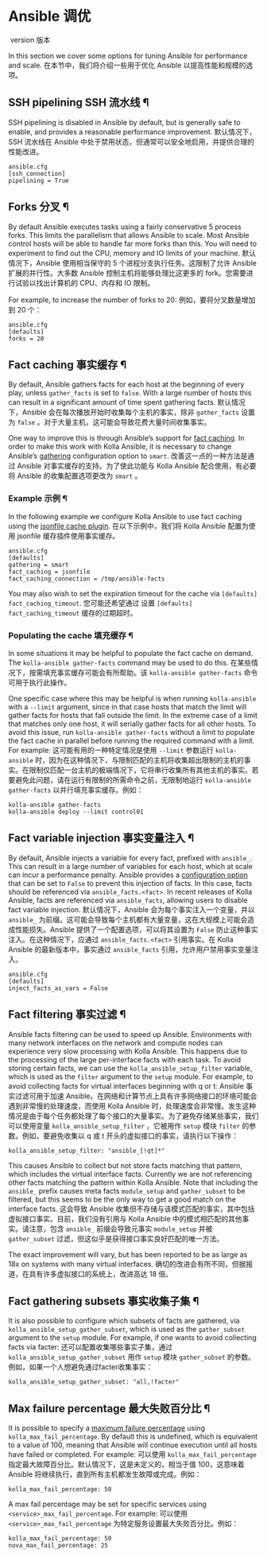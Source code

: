 # Ansible 调优

​        version 版本              



In this section we cover some options for tuning Ansible for performance and scale.
在本节中，我们将介绍一些用于优化 Ansible 以提高性能和规模的选项。

## SSH pipelining SSH 流水线 ¶

SSH pipelining is disabled in Ansible by default, but is generally safe to enable, and provides a reasonable performance improvement.
默认情况下，SSH 流水线在 Ansible 中处于禁用状态，但通常可以安全地启用，并提供合理的性能改进。

```
ansible.cfg
[ssh_connection]
pipelining = True
```

## Forks 分叉 ¶

By default Ansible executes tasks using a fairly conservative 5 process forks. This limits the parallelism that allows Ansible to scale. Most Ansible control hosts will be able to handle far more forks than this. You will need to experiment to find out the CPU, memory and IO limits of your machine.
默认情况下，Ansible 使用相当保守的 5 个进程分支执行任务。这限制了允许 Ansible 扩展的并行性。大多数 Ansible 控制主机将能够处理比这更多的 fork。您需要进行试验以找出计算机的 CPU、内存和 IO 限制。

For example, to increase the number of forks to 20:
例如，要将分叉数量增加到 20 个：

```
ansible.cfg
[defaults]
forks = 20
```

## Fact caching 事实缓存 ¶

By default, Ansible gathers facts for each host at the beginning of every play, unless `gather_facts` is set to `false`. With a large number of hosts this can result in a significant amount of time spent gathering facts.
默认情况下，Ansible 会在每次播放开始时收集每个主机的事实，除非 `gather_facts` 设置为 `false` 。对于大量主机，这可能会导致花费大量时间收集事实。

One way to improve this is through Ansible’s support for [fact caching](https://docs.ansible.com/ansible/latest/user_guide/playbooks_variables.html#caching-facts). In order to make this work with Kolla Ansible, it is necessary to change Ansible’s [gathering](https://docs.ansible.com/ansible/latest/reference_appendices/config.html#default-gathering) configuration option to `smart`.
改善这一点的一种方法是通过 Ansible 对事实缓存的支持。为了使此功能与 Kolla Ansible 配合使用，有必要将 Ansible 的收集配置选项更改为 `smart` 。

### Example 示例 ¶

In the following example we configure Kolla Ansible to use fact caching using the [jsonfile cache plugin](https://docs.ansible.com/ansible/latest/plugins/cache/jsonfile.html).
在以下示例中，我们将 Kolla Ansible 配置为使用 jsonfile 缓存插件使用事实缓存。

```
ansible.cfg
[defaults]
gathering = smart
fact_caching = jsonfile
fact_caching_connection = /tmp/ansible-facts
```

You may also wish to set the expiration timeout for the cache via `[defaults] fact_caching_timeout`.
您可能还希望通过 设置 `[defaults] fact_caching_timeout` 缓存的过期超时。

### Populating the cache 填充缓存 ¶

In some situations it may be helpful to populate the fact cache on demand. The `kolla-ansible gather-facts` command may be used to do this.
在某些情况下，按需填充事实缓存可能会有所帮助。该 `kolla-ansible gather-facts` 命令可用于执行此操作。

One specific case where this may be helpful is when running `kolla-ansible` with a `--limit` argument, since in that case hosts that match the limit will gather facts for hosts that fall outside the limit. In the extreme case of a limit that matches only one host, it will serially gather facts for all other hosts. To avoid this issue, run `kolla-ansible gather-facts` without a limit to populate the fact cache in parallel before running the required command with a limit. For example:
这可能有用的一种特定情况是使用 `--limit` 参数运行 `kolla-ansible` 时，因为在这种情况下，与限制匹配的主机将收集超出限制的主机的事实。在限制仅匹配一台主机的极端情况下，它将串行收集所有其他主机的事实。若要避免此问题，请在运行有限制的所需命令之前，无限制地运行 `kolla-ansible gather-facts` 以并行填充事实缓存。例如：

```
kolla-ansible gather-facts
kolla-ansible deploy --limit control01
```

## Fact variable injection 事实变量注入 ¶

By default, Ansible injects a variable for every fact, prefixed with `ansible_`. This can result in a large number of variables for each host, which at scale can incur a performance penalty. Ansible provides a [configuration option](https://docs.ansible.com/ansible/latest/reference_appendices/config.html#inject-facts-as-vars) that can be set to `False` to prevent this injection of facts. In this case, facts should be referenced via `ansible_facts.<fact>`. In recent releases of Kolla Ansible, facts are referenced via `ansible_facts`, allowing users to disable fact variable injection.
默认情况下，Ansible 会为每个事实注入一个变量，并以 `ansible_` 为前缀。这可能会导致每个主机都有大量变量，这在大规模上可能会造成性能损失。Ansible 提供了一个配置选项，可以将其设置为 `False` 防止这种事实注入。在这种情况下，应通过 `ansible_facts.<fact>` 引用事实。在 Kolla Ansible 的最新版本中，事实通过 `ansible_facts` 引用，允许用户禁用事实变量注入。

```
ansible.cfg
[defaults]
inject_facts_as_vars = False
```

## Fact filtering 事实过滤 ¶

Ansible facts filtering can be used to speed up Ansible.  Environments with many network interfaces on the network and compute nodes can experience very slow processing with Kolla Ansible. This happens due to the processing of the large per-interface facts with each task.  To avoid storing certain facts, we can use the `kolla_ansible_setup_filter` variable, which is used as the `filter` argument to the `setup` module. For example, to avoid collecting facts for virtual interfaces beginning with q or t:
Ansible 事实过滤可用于加速 Ansible。在网络和计算节点上具有许多网络接口的环境可能会遇到非常慢的处理速度，而使用 Kolla Ansible  时，处理速度会非常慢。发生这种情况是由于每个任务都处理了每个接口的大量事实。为了避免存储某些事实，我们可以使用变量 `kolla_ansible_setup_filter` ，它被用作 `setup` 模块 `filter` 的参数。例如，要避免收集以 q 或 t 开头的虚拟接口的事实，请执行以下操作：

```
kolla_ansible_setup_filter: "ansible_[!qt]*"
```

This causes Ansible to collect but not store facts matching that pattern, which includes the virtual interface facts. Currently we are not referencing other facts matching the pattern within Kolla Ansible.  Note that including the `ansible_` prefix causes meta facts `module_setup` and `gather_subset` to be filtered, but this seems to be the only way to get a good match on the interface facts.
这会导致 Ansible 收集但不存储与该模式匹配的事实，其中包括虚拟接口事实。目前，我们没有引用与 Kolla Ansible 中的模式相匹配的其他事实。请注意，包含 `ansible_` 前缀会导致元事实 `module_setup` 并被 `gather_subset` 过滤，但这似乎是获得接口事实良好匹配的唯一方法。

The exact improvement will vary, but has been reported to be as large as 18x on systems with many virtual interfaces.
确切的改进会有所不同，但据报道，在具有许多虚拟接口的系统上，改进高达 18 倍。

## Fact gathering subsets 事实收集子集 ¶

It is also possible to configure which subsets of facts are gathered, via `kolla_ansible_setup_gather_subset`, which is used as the `gather_subset` argument to the `setup` module. For example, if one wants to avoid collecting facts via facter:
还可以配置收集哪些事实子集，通过 `kolla_ansible_setup_gather_subset` 用作 `setup` 模块 `gather_subset` 的参数。例如，如果一个人想避免通过facter收集事实：

```
kolla_ansible_setup_gather_subset: "all,!facter"
```

## Max failure percentage 最大失败百分比 ¶

It is possible to specify a [maximum failure percentage](https://docs.ansible.com/ansible/latest/playbook_guide/playbooks_error_handling.html#setting-a-maximum-failure-percentage) using `kolla_max_fail_percentage`. By default this is undefined, which is equivalent to a value of 100, meaning that Ansible will continue execution until all hosts have failed or completed. For example:
可以使用 `kolla_max_fail_percentage` 指定最大故障百分比。默认情况下，这是未定义的，相当于值 100，这意味着 Ansible 将继续执行，直到所有主机都发生故障或完成。例如：

```
kolla_max_fail_percentage: 50
```

A max fail percentage may be set for specific services using `<service>_max_fail_percentage`. For example:
可以使用 `<service>_max_fail_percentage` 为特定服务设置最大失败百分比。例如：

```
kolla_max_fail_percentage: 50
nova_max_fail_percentage: 25
```